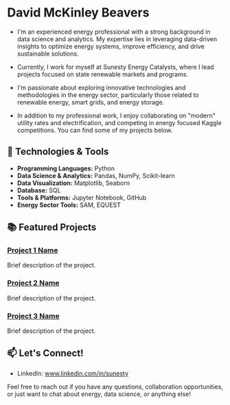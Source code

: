 # David McKinley Beavers

- I'm an experienced energy professional with a strong background in data science and analytics. My expertise lies in leveraging data-driven insights to optimize energy systems, improve efficiency, and drive sustainable solutions.

- Currently, I work for myself at Sunesty Energy Catalysts, where I lead projects focused on state renewable markets and programs.

- I'm passionate about exploring innovative technologies and methodologies in the energy sector, particularly those related to renewable energy, smart grids, and energy storage.

- In addition to my professional work, I enjoy collaborating on "modern" utility rates and electrification, and competing in energy focused Kaggle competitions. You can find some of my projects below.

## 🔧 Technologies & Tools

- **Programming Languages:** Python
- **Data Science & Analytics:** Pandas, NumPy, Scikit-learn
- **Data Visualization:** Matplotlib, Seaborn
- **Database:** SQL
- **Tools & Platforms:** Jupyter Notebook, GitHub
- **Energy Sector Tools:** SAM, EQUEST

## 📚 Featured Projects

### [Project 1 Name](link_to_project1_repo)
Brief description of the project.

### [Project 2 Name](link_to_project2_repo)
Brief description of the project.

### [Project 3 Name](link_to_project3_repo)
Brief description of the project.

## 📫 Let's Connect!

- LinkedIn: www.linkedin.com/in/sunesty

Feel free to reach out if you have any questions, collaboration opportunities, or just want to chat about energy, data science, or anything else!

